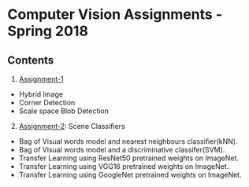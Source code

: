 # Computer Vision Assignments - Spring 2018

## Contents
1.  [Assignment-1](https://github.com/Abhishekmamidi123/Computer-Vision/blob/master/Assignment-1/HW1.pdf)
- Hybrid Image
- Corner Detection
- Scale space Blob Detection
2.  [Assignment-2](https://github.com/Abhishekmamidi123/Computer-Vision/blob/master/Assignment-2/HW2.pdf): Scene Classifiers
- Bag of Visual words model and nearest neighbours classifier(kNN).
- Bag of Visual words model and a discriminative classifer(SVM).
- Transfer Learning using ResNet50 pretrained weights on ImageNet.
- Transfer Learning using VGG16 pretrained weights on ImageNet.
- Transfer Learning using GoogleNet pretrained weights on ImageNet.
